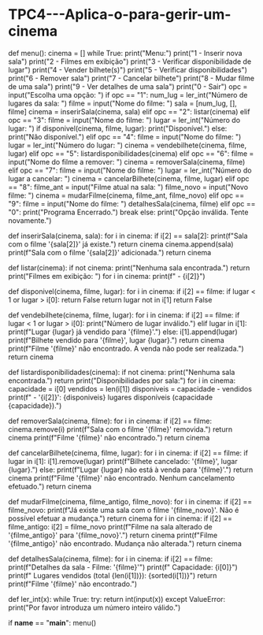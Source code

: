 # TPC4---Aplica-o-para-gerir-um-cinema
def menu():
    cinema = []
    while True:
        print("Menu:")
        print("1 - Inserir nova sala")
        print("2 - Filmes em exibição")
        print("3 - Verificar disponibilidade de lugar")
        print("4 - Vender bilhete(s)")
        print("5 - Verificar disponibilidades")
        print("6 - Remover sala")
        print("7 - Cancelar bilhete")
        print("8 - Mudar filme de uma sala")
        print("9 - Ver detalhes de uma sala")
        print("0 - Sair")
        opc = input("Escolha uma opção: ")
        if opc == "1":
            num_lug = ler_int("Número de lugares da sala: ")
            filme = input("Nome do filme: ")
            sala = [num_lug, [], filme]
            cinema = inserirSala(cinema, sala)
        elif opc == "2":
            listar(cinema)
        elif opc == "3":
            filme = input("Nome do filme: ")
            lugar = ler_int("Número do lugar: ")
            if disponivel(cinema, filme, lugar):
                print("Disponível.")
            else:
                print("Não disponível.")
        elif opc == "4":
            filme = input("Nome do filme: ")
            lugar = ler_int("Número do lugar: ")
            cinema = vendebilhete(cinema, filme, lugar)
        elif opc == "5":
            listardisponibilidades(cinema)
        elif opc == "6":
            filme = input("Nome do filme a remover: ")
            cinema = removerSala(cinema, filme)
        elif opc == "7":
            filme = input("Nome do filme: ")
            lugar = ler_int("Número do lugar a cancelar: ")
            cinema = cancelarBilhete(cinema, filme, lugar)
        elif opc == "8":
            filme_ant = input("Filme atual na sala: ")
            filme_novo = input("Novo filme: ")
            cinema = mudarFilme(cinema, filme_ant, filme_novo)
        elif opc == "9":
            filme = input("Nome do filme: ")
            detalhesSala(cinema, filme)
        elif opc == "0":
            print("Programa Encerrado.")
            break
        else:
            print("Opção inválida. Tente novamente.")

def inserirSala(cinema, sala):
    for i in cinema:
        if i[2] == sala[2]:
            print(f"Sala com o filme '{sala[2]}' já existe.")
            return cinema
    cinema.append(sala)
    print(f"Sala com o filme '{sala[2]}' adicionada.")
    return cinema

def listar(cinema):
    if not cinema:
        print("Nenhuma sala encontrada.")
        return
    print("Filmes em exibição: ")
    for i in cinema:
        print(f" - {i[2]}")

def disponivel(cinema, filme, lugar):
    for i in cinema:
        if i[2] == filme:
            if lugar < 1 or lugar > i[0]:
                return False
            return lugar not in i[1]
    return False

def vendebilhete(cinema, filme, lugar):
    for i in cinema:
        if i[2] == filme:
            if lugar < 1 or lugar > i[0]:
                print("Número de lugar inválido.")
            elif lugar in i[1]:
                print(f"Lugar {lugar} já vendido para '{filme}'.")
            else:
                i[1].append(lugar)
                print(f"Bilhete vendido para '{filme}', lugar {lugar}.")
            return cinema
    print(f"Filme '{filme}' não encontrado. A venda não pode ser realizada.")
    return cinema

def listardisponibilidades(cinema):
    if not cinema:
        print("Nenhuma sala encontrada.")
        return
    print("Disponibilidades por sala:")
    for i in cinema:
        capacidade = i[0]
        vendidos = len(i[1])
        disponiveis = capacidade - vendidos
        print(f" - '{i[2]}': {disponiveis} lugares disponíveis (capacidade {capacidade}).")

def removerSala(cinema, filme):
    for i in cinema:
        if i[2] == filme:
            cinema.remove(i)
            print(f"Sala com o filme '{filme}' removida.")
            return cinema
    print(f"Filme '{filme}' não encontrado.")
    return cinema

def cancelarBilhete(cinema, filme, lugar):
    for i in cinema:
        if i[2] == filme:
            if lugar in i[1]:
                i[1].remove(lugar)
                print(f"Bilhete cancelado: '{filme}', lugar {lugar}.")
            else:
                print(f"Lugar {lugar} não está à venda para '{filme}'.")
            return cinema
    print(f"Filme '{filme}' não encontrado. Nenhum cancelamento efetuado.")
    return cinema

def mudarFilme(cinema, filme_antigo, filme_novo):
    for i in cinema:
        if i[2] == filme_novo:
            print(f"Já existe uma sala com o filme '{filme_novo}'. Não é possível efetuar a mudança.")
            return cinema
    for i in cinema:
        if i[2] == filme_antigo:
            i[2] = filme_novo
            print(f"Filme na sala alterado de '{filme_antigo}' para '{filme_novo}'.")
            return cinema
    print(f"Filme '{filme_antigo}' não encontrado. Mudança não alterada.")
    return cinema

def detalhesSala(cinema, filme):
    for i in cinema:
        if i[2] == filme:
            print(f"Detalhes da sala - Filme: '{filme}'")
            print(f" Capacidade: {i[0]}")
            print(f" Lugares vendidos (total {len(i[1])}): {sorted(i[1])}")
            return
    print(f"Filme '{filme}' não encontrado.")

def ler_int(x):
    while True:
        try:
            return int(input(x))
        except ValueError:
            print("Por favor introduza um número inteiro válido.")

if __name__ == "__main__":
    menu()
